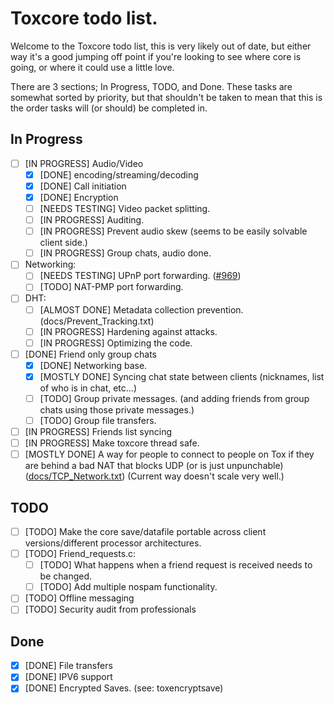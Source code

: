 # Toxcore todo list.
Welcome to the Toxcore todo list, this is very likely out of date, but either way it's a good jumping off point if
you're looking to see where core is going, or where it could use a little love.

There are 3 sections; In Progress, TODO, and Done. These tasks are somewhat sorted by priority, but that shouldn't be
taken to mean that this is the order tasks will (or should) be completed in.

## In Progress
 - [ ] [IN PROGRESS] Audio/Video
     - [X] [DONE] encoding/streaming/decoding
     - [X] [DONE] Call initiation
     - [X] [DONE] Encryption
     - [ ] [NEEDS TESTING] Video packet splitting.
     - [ ] [IN PROGRESS] Auditing.
     - [ ] [IN PROGRESS] Prevent audio skew (seems to be easily solvable client side.)
     - [ ] [IN PROGRESS] Group chats, audio done.
 - [ ] Networking:
     - [ ] [NEEDS TESTING] UPnP port forwarding. ([#969](https://github.com/irungentoo/toxcore/pull/969))
     - [ ] [TODO] NAT-PMP port forwarding.
 - [ ] DHT:
     - [ ] [ALMOST DONE] Metadata collection prevention. (docs/Prevent_Tracking.txt)
     - [ ] [IN PROGRESS] Hardening against attacks.
     - [ ] [IN PROGRESS] Optimizing the code.
 - [ ] [DONE] Friend only group chats
     - [X] [DONE] Networking base.
     - [X] [MOSTLY DONE] Syncing chat state between clients (nicknames, list of who is in chat, etc...)
     - [ ] [TODO] Group private messages. (and adding friends from group chats using those private messages.)
     - [ ] [TODO] Group file transfers.
 - [ ] [IN PROGRESS] Friends list syncing
 - [ ] [IN PROGRESS] Make toxcore thread safe.
 - [ ] [MOSTLY DONE] A way for people to connect to people on Tox if they are behind a bad NAT that blocks UDP (or is
just unpunchable) ([docs/TCP_Network.txt](TCP_Network.txt)) (Current way doesn't scale very well.)

## TODO
 - [ ] [TODO] Make the core save/datafile portable across client versions/different processor architectures.
 - [ ] [TODO] Friend_requests.c:
     - [ ] [TODO] What happens when a friend request is received needs to be changed.
     - [ ] [TODO] Add multiple nospam functionality.

 - [ ] [TODO] Offline messaging
 - [ ] [TODO] Security audit from professionals

## Done
 - [X] [DONE] File transfers
 - [X] [DONE] IPV6 support
 - [X] [DONE] Encrypted Saves. (see: toxencryptsave)
